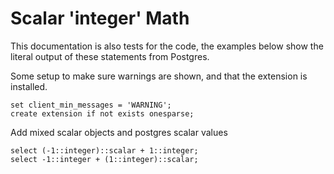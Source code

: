 # Scalar 'integer' Math

This documentation is also tests for the code, the examples below
show the literal output of these statements from Postgres.

Some setup to make sure warnings are shown, and that the extension
is installed.
```
set client_min_messages = 'WARNING';
create extension if not exists onesparse;

```
Add mixed scalar objects and postgres scalar values
```
select (-1::integer)::scalar + 1::integer;
select -1::integer + (1::integer)::scalar;
```